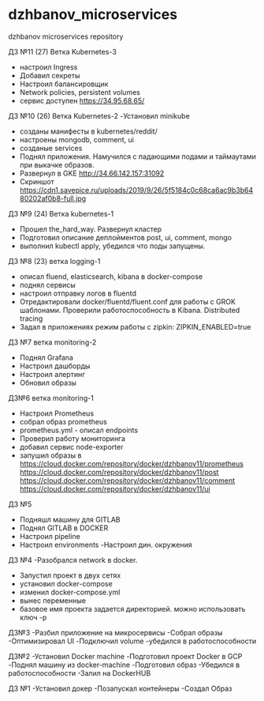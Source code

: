 # dzhbanov_microservices
dzhbanov microservices repository

ДЗ №11 (27)
Ветка Kubernetes-3
- настроил Ingress
- Добавил секреты
- Настроил балансировщик
- Network policies, persistent volumes
-  сервис доступен https://34.95.68.65/

ДЗ №10 (26)
Ветка Kubernetes-2
-Установил minikube
- созданы манифесты в kubernetes/reddit/
- настроены mongodb, comment, ui
- созданые services
- Поднял приложения. Намучился с падающими подами и таймаутами при выкачке образов. 
- Развернул в GKE http://34.66.142.157:31092
- Скриншот https://cdn1.savepice.ru/uploads/2019/9/26/5f5184c0c68ca6ac9b3b6480202af0b8-full.jpg



ДЗ №9 (24)
Ветка kubernetes-1
- Прошел the_hard_way. Развернул кластер
- Подготовил описание деплойментов post, ui, comment, mongo
- выполнил kubectl apply, убедился что поды запущены.



ДЗ №8 (23)
ветка logging-1
- описал fluend, elasticsearch, kibana в docker-compose
- поднял сервисы
- настроил отправку логов в fluentd
- Отредактировали docker/fluentd/fluent.conf для работы с GROK шаблонами. Проверили работоспособность в Kibana. Distributed tracing
- Задал в приложениях режим работы с zipkin: ZIPKIN_ENABLED=true

ДЗ №7
ветка monitoring-2
- Поднял Grafana
- Настроил дашборды
- Настроил алертинг
- Обновил образы


ДЗ№6 
ветка monitoring-1
- Настроил Prometheus
- собрал образ prometheus
- prometheus.yml - описал endpoints
- Проверил работу мониторинга
- добавил сервис node-exporter
- запушил образы в
https://cloud.docker.com/repository/docker/dzhbanov11/prometheus
https://cloud.docker.com/repository/docker/dzhbanov11/post
https://cloud.docker.com/repository/docker/dzhbanov11/comment
https://cloud.docker.com/repository/docker/dzhbanov11/ui
 

ДЗ №5
- Подняшл машину для GITLAB
- Поднял GITLAB в DOCKER
- Настроил pipeline
- Настроил environments
-Настроил дин. окружения



ДЗ №4
-Разобрался  network в docker.
- Запустил проект в двух сетях
- установил docker-compose
- изменил docker-compose.yml 
- вынес переменные
- базовое имя проекта задается директорией. можно использовать ключ -p


ДЗ№3
-Разбил приложение на микросервисы
-Собрал образы
-Оптимизировал UI
-Подключил volume
-убедился в работоспособности

ДЗ№2 
-Установил Docker machine
-Подготовил проект Docker в GCP
-Поднял машину из docker-machine
-Подготовил образ
-Убедился в работоспособности
-Залил на DockerHUB


ДЗ №1 
-Установил докер
-Позапускал контейнеры
-Создал Образ
